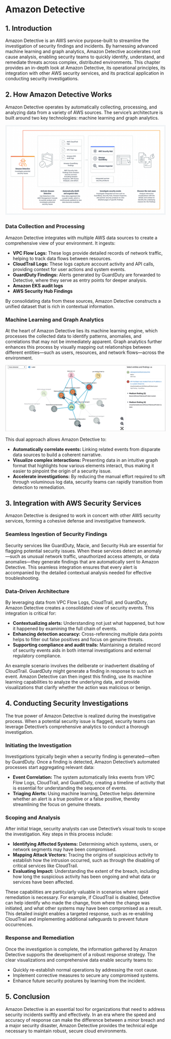 # Amazon Detective

## 1. Introduction

Amazon Detective is an AWS service purpose-built to streamline the investigation of security findings and incidents. By harnessing advanced machine learning and graph analytics, Amazon Detective accelerates root cause analysis, enabling security teams to quickly identify, understand, and remediate threats across complex, distributed environments. This chapter provides an in-depth look at Amazon Detective, its operational principles, its integration with other AWS security services, and its practical application in conducting security investigations.

## 2. How Amazon Detective Works

Amazon Detective operates by automatically collecting, processing, and analyzing data from a variety of AWS sources. The service’s architecture is built around two key technologies: machine learning and graph analytics.

![Amazon Detective-arch](../_assets/amazon_detective-arch.png)

### Data Collection and Processing

Amazon Detective integrates with multiple AWS data sources to create a comprehensive view of your environment. It ingests:

- **VPC Flow Logs:** These logs provide detailed records of network traffic, helping to track data flows between resources.
- **CloudTrail Logs:** These logs capture account activity and API calls, providing context for user actions and system events.
- **GuardDuty Findings:** Alerts generated by GuardDuty are forwarded to Detective, where they serve as entry points for deeper analysis.
- **Amazon EKS audit logs**
- **AWS Security Hub Findings**

By consolidating data from these sources, Amazon Detective constructs a unified dataset that is rich in contextual information.

### Machine Learning and Graph Analytics

At the heart of Amazon Detective lies its machine learning engine, which processes the collected data to identify patterns, anomalies, and correlations that may not be immediately apparent. Graph analytics further enhances this process by visually mapping out relationships between different entities—such as users, resources, and network flows—across the environment.

![Amazon-Detective-Machine Learning and Graph Analytics](../_assets/amazon-detective-machine_learning_and_graph_analytics.png)

This dual approach allows Amazon Detective to:

- **Automatically correlate events:** Linking related events from disparate data sources to build a coherent narrative.
- **Visualize complex interactions:** Presenting data in an intuitive graph format that highlights how various elements interact, thus making it easier to pinpoint the origin of a security issue.
- **Accelerate investigations:** By reducing the manual effort required to sift through voluminous log data, security teams can rapidly transition from detection to remediation.

## 3. Integration with AWS Security Services

Amazon Detective is designed to work in concert with other AWS security services, forming a cohesive defense and investigative framework.

### Seamless Ingestion of Security Findings

Security services like GuardDuty, Macie, and Security Hub are essential for flagging potential security issues. When these services detect an anomaly—such as unusual network traffic, unauthorized access attempts, or data anomalies—they generate findings that are automatically sent to Amazon Detective. This seamless integration ensures that every alert is accompanied by the detailed contextual analysis needed for effective troubleshooting.

### Data-Driven Architecture

By leveraging data from VPC Flow Logs, CloudTrail, and GuardDuty, Amazon Detective creates a consolidated view of security events. This integration is critical for:

- **Contextualizing alerts:** Understanding not just what happened, but how it happened by examining the full chain of events.
- **Enhancing detection accuracy:** Cross-referencing multiple data points helps to filter out false positives and focus on genuine threats.
- **Supporting compliance and audit trails:** Maintaining a detailed record of security events aids in both internal investigations and external regulatory compliance.

An example scenario involves the deliberate or inadvertent disabling of CloudTrail. GuardDuty might generate a finding in response to such an event. Amazon Detective can then ingest this finding, use its machine learning capabilities to analyze the underlying data, and provide visualizations that clarify whether the action was malicious or benign.

## 4. Conducting Security Investigations

The true power of Amazon Detective is realized during the investigative process. When a potential security issue is flagged, security teams can leverage Detective’s comprehensive analytics to conduct a thorough investigation.

### Initiating the Investigation

Investigations typically begin when a security finding is generated—often by GuardDuty. Once a finding is detected, Amazon Detective’s automated processes start aggregating relevant data:

- **Event Correlation:** The system automatically links events from VPC Flow Logs, CloudTrail, and GuardDuty, creating a timeline of activity that is essential for understanding the sequence of events.
- **Triaging Alerts:** Using machine learning, Detective helps determine whether an alert is a true positive or a false positive, thereby streamlining the focus on genuine threats.

### Scoping and Analysis

After initial triage, security analysts can use Detective’s visual tools to scope the investigation. Key steps in this process include:

- **Identifying Affected Systems:** Determining which systems, users, or network segments may have been compromised.
- **Mapping Attack Vectors:** Tracing the origins of suspicious activity to establish how the intrusion occurred, such as through the disabling of critical services like CloudTrail.
- **Evaluating Impact:** Understanding the extent of the breach, including how long the suspicious activity has been ongoing and what data or services have been affected.

These capabilities are particularly valuable in scenarios where rapid remediation is necessary. For example, if CloudTrail is disabled, Detective can help identify who made the change, from where the change was initiated, and what other systems may have been compromised as a result. This detailed insight enables a targeted response, such as re-enabling CloudTrail and implementing additional safeguards to prevent future occurrences.

### Response and Remediation

Once the investigation is complete, the information gathered by Amazon Detective supports the development of a robust response strategy. The clear visualizations and comprehensive data enable security teams to:

- Quickly re-establish normal operations by addressing the root cause.
- Implement corrective measures to secure any compromised systems.
- Enhance future security postures by learning from the incident.

## 5. Conclusion

Amazon Detective is an essential tool for organizations that need to address security incidents swiftly and effectively. In an era where the speed and accuracy of response can make the difference between a minor breach and a major security disaster, Amazon Detective provides the technical edge necessary to maintain robust, secure cloud environments.